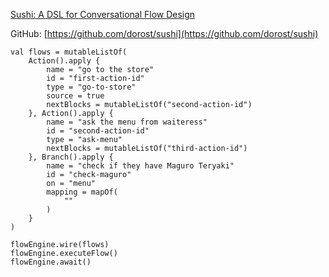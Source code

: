 
[Sushi: A DSL for Conversational Flow Design](https://techlab.bol.com/sushi/)

GitHub: [https://github.com/dorost/sushi](https://github.com/dorost/sushi)

```
val flows = mutableListOf(
    Action().apply {
        name = "go to the store"
        id = "first-action-id"
        type = "go-to-store"
        source = true
        nextBlocks = mutableListOf("second-action-id")
    }, Action().apply {
        name = "ask the menu from waiteress"
        id = "second-action-id"
        type = "ask-menu"
        nextBlocks = mutableListOf("third-action-id")
    }, Branch().apply {
        name = "check if they have Maguro Teryaki"
        id = "check-maguro"
        on = "menu"
        mapping = mapOf(
            ""
        )
    }
)

flowEngine.wire(flows)
flowEngine.executeFlow()
flowEngine.await()
```